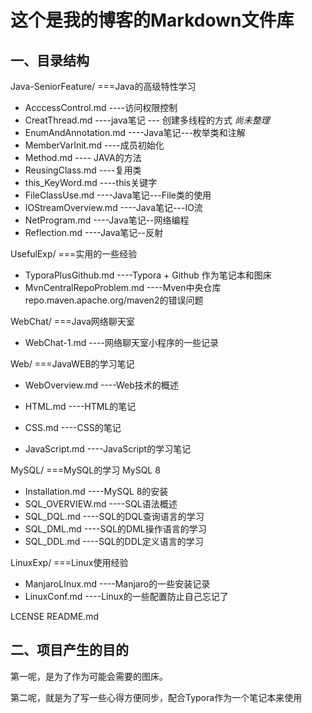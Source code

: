 # 这个是我的博客的Markdown文件库
 ## 一、目录结构

Java-SeniorFeature/      ===Java的高级特性学习

+ AcccessControl.md             ----访问权限控制
+ CreatThread.md                  ----java笔记 --- 创建多线程的方式      *尚未整理*
+ EnumAndAnnotation.md   ----Java笔记---枚举类和注解
+ MemberVarInit.md              ----成员初始化
+ Method.md                           ---- JAVA的方法
+ ReusingClass.md                  ----复用类
+ this_KeyWord.md                 ----this关键字
+ FileClassUse.md                   ----Java笔记---File类的使用
+ IOStreamOverview.md        ----Java笔记---IO流
+ NetProgram.md                    ----Java笔记--网络编程
+ Reflection.md                        ----Java笔记--反射

UsefulExp/                ===实用的一些经验

+ TyporaPlusGithub.md          ----Typora + Github 作为笔记本和图床
+ MvnCentralRepoProblem.md   ----Mven中央仓库repo.maven.apache.org/maven2的错误问题

WebChat/               ===Java网络聊天室

+ WebChat-1.md                       ----网络聊天室小程序的一些记录

Web/	                   ===JavaWEB的学习笔记 

+ WebOverview.md                  ----Web技术的概述

+ HTML.md                                ----HTML的笔记

+ CSS.md                                    ----CSS的笔记

+ JavaScript.md                         ----JavaScript的学习笔记

MySQL/                  ===MySQL的学习  MySQL 8

+ Installation.md                       ----MySQL 8的安装
+ SQL_OVERVIEW.md               ----SQL语法概述
+ SQL_DQL.md                          ----SQL的DQL查询语言的学习
+ SQL_DML.md                          ----SQL的DML操作语言的学习
+ SQL_DDL.md                           ----SQL的DDL定义语言的学习

LinuxExp/              ===Linux使用经验

+ ManjaroLInux.md                  ----Manjaro的一些安装记录
+ LinuxConf.md                         ----Linux的一些配置防止自己忘记了

LCENSE
README.md

## 二、项目产生的目的

第一呢，是为了作为可能会需要的图床。

第二呢，就是为了写一些心得方便同步，配合Typora作为一个笔记本来使用

  
